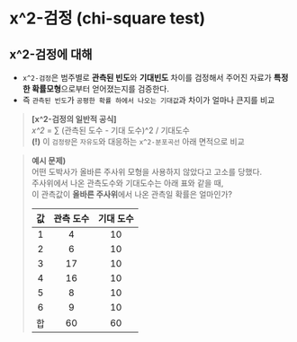 # x^2-검정 (chi-square test)

## x^2-검정에 대해
* `x^2-검정`은 범주별로 **관측된 빈도**와 **기대빈도** 차이를 검정해서 주어진 자료가 **특정한 확률모형**으로부터 얻어졌는지를 검증한다.
* 즉 `관측된 빈도`가 `공평한 확률 하에서 나오는 기대값`과 차이가 얼마나 큰지를 비교
> **[x^2-검정의 일반적 공식]**    
> *x^2* = ∑ (관측된 도수 - 기대 도수)^2 / 기대도수    
> **(!)** 이 `검정량`은 `자유도`와 대응하는 `x^2-분포곡선` 아래 면적으로 비교

> **예시 문제)**    
> 어떤 도박사가 올바른 주사위 모형을 사용하지 않았다고 고소를 당했다.   
> 주사위에서 나온 관측도수와 기대도수는 아래 표와 같을 때,    
> 이 관측값이 **올바른 주사위**에서 나온 관측일 확률은 얼마인가?    
> 
>|값|관측 도수|기대 도수
>|:---:|:---:|:---:|
>|1|4|10|
>|2|6|10|
>|3|17|10|
>|4|16|10|
>|5|8|10|
>|6|9|10|
>|합|60|60|